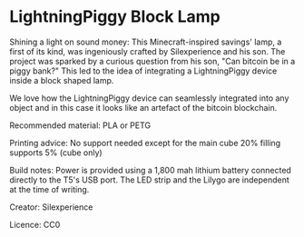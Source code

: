LightningPiggy Block Lamp
=========================

Shining a light on sound money: This Minecraft-inspired savings' lamp, a first of its kind, was ingeniously crafted by Silexperience and his son. The project was sparked by a curious question from his son, "Can bitcoin be in a piggy bank?" This led to the idea of integrating a LightningPiggy device inside a block shaped lamp.

We love how the LightningPiggy device can seamlessly integrated into any object and in this case it looks like an artefact of the bitcoin blockchain.

Recommended material: PLA or PETG

Printing advice: No support needed except for the main cube 20% filling supports 5% (cube only)

Build notes: Power is provided using a 1,800 mah lithium battery connected directly to the T5's USB port. The LED strip and the Lilygo are independent at the time of writing.

Creator: Silexperience

Licence: CC0
